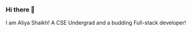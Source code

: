 ### Hi there 👋
I am Aliya Shaikh! A CSE Undergrad and a budding Full-stack developer!

<!--
**liyahshaikh/liyahshaikh** is a ✨ _special_ ✨ repository because its `README.md` (this file) appears on your GitHub profile.

Here are some ideas to get you started:

- 🔭 I’m currently working on An Amazon Clone using MERN stack.
- 🌱 I’m currently learning React!
- 👯 I’m looking to collaborate on Web applications and full stack projects. 
- 💬 Ask me about tech, pop culture and space.
- 📫 How to reach me: liyahshaikh965@gmail.com 
- ⚡ Fun fact: I love the color Yellow :)
-->
